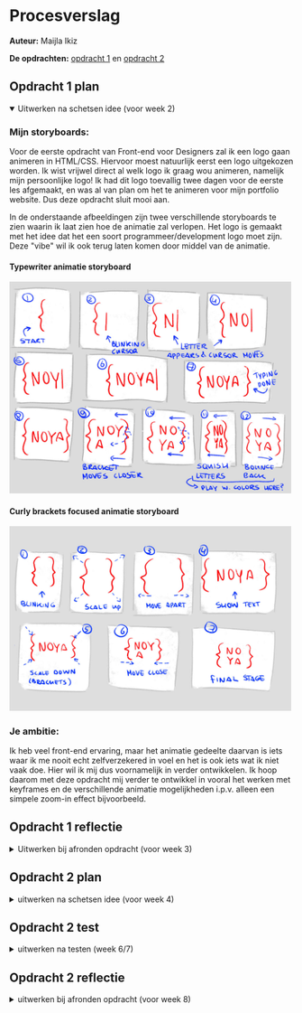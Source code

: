 # Procesverslag
**Auteur:** Maijla Ikiz

**De opdrachten:** [opdracht 1](opdracht1/index.html) en [opdracht 2](opdracht2/index.html)

<!-- Markdown cheat cheet: [Hulp bij het schrijven van Markdown](https://github.com/adam-p/markdown-here/wiki/Markdown-Cheatsheet). -->

<!-- ## Bronnenlijst
  1. -bron 1-
  2. -bron 2-
  3. -...- -->


## Opdracht 1 plan

<details open>
  <summary>Uitwerken na schetsen idee (voor week 2)</summary>


  ### Mijn storyboards:
  Voor de eerste opdracht van Front-end voor Designers zal ik een logo gaan animeren in HTML/CSS. Hiervoor moest natuurlijk eerst een logo uitgekozen worden. Ik wist vrijwel direct al welk logo ik graag wou animeren, namelijk mijn persoonlijke logo! Ik had dit logo toevallig twee dagen voor de eerste les afgemaakt, en was al van plan om het te animeren voor mijn portfolio website. Dus deze opdracht sluit mooi aan.

  In de onderstaande afbeeldingen zijn twee verschillende storyboards te zien waarin ik laat zien hoe de animatie zal verlopen. Het logo is gemaakt met het idee dat het een soort programmeer/development logo moet zijn. Deze "vibe" wil ik ook terug laten komen door middel van de animatie.

  #### Typewriter animatie storyboard
  <img src="readme-images/noya_animatie_storyboard-versie_1.jpg" width="500px" alt="storyboard voor opdracht 1">

  #### Curly brackets focused animatie storyboard
  <img src="readme-images/noya_animatie_storyboard-versie_2.jpg" width="500px" alt="storyboard voor opdracht 1">


  ### Je ambitie: 
  Ik heb veel front-end ervaring, maar het animatie gedeelte daarvan is iets waar ik me nooit echt zelfverzekered in voel en het is ook iets wat ik niet vaak doe. Hier wil ik mij dus voornamelijk in verder ontwikkelen. Ik hoop daarom met deze opdracht mij verder te ontwikkel in vooral het werken met keyframes en de verschillende animatie mogelijkheden i.p.v. alleen een simpele zoom-in effect bijvoorbeeld. 
 
</details>

## Opdracht 1 reflectie

<details>
  <summary>Uitwerken bij afronden opdracht (voor week 3)</summary>

  ### Je uitkomst - karakteristiek screenshot(s):
  <img src="readme-images/noya-logo-animation.gif" width="500px" alt="uitomst opdracht 1">

  ### Dit ging goed/Heb ik geleerd: 
  Door deze opdracht snap ik een stuk beter hoe animaties werken en hoe ik ze kan gebruiken in mijn projecten. Daarnaast was het interessant en leuk om mediaqueries voor `prefers-color-scheme` en `prefers-reduced-motion` te gebruiken. Voornamelijk `prefers-reduced-motion`, die kende ik nog niet! Soms vergeet je tijdens het coderen (uit enthousiasme :wink:) dat niet iedereen animaties even goed kan waarderen, dus goed dat dit ook ter sprake kwam tijdens de les!

  <img src="readme-images/noya-logo-color_schemes.jpg" width="500px" alt="light and dark mode">

  ### Dit was lastig/Is niet gelukt:
  Clip-path gebruiken! Ik kende het wel, maar had er niet veel mee gewerkt waardoor ik geen idee had hoe het eigenlijk werkte! (Weet het nu ook nog niet helemaal, ik pas het aan via de inspect hehe). Voor de rest had ik het niet zo lastig!
</details>



## Opdracht 2 plan

<details>
  <summary>uitwerken na schetsen idee (voor week 4)</summary>


  ### Je ontwerp:
  <img src="readme-images/dummy-plaatje.svg" width="375px" alt="ontwerp opdracht 2">


  ### Je ambitie: 
  Aan deze technieken/punten wil ik werken:
  - punt 1
  - punt 2
  - nog een punt
  - ...
</details>



## Opdracht 2 test

<details>
  <summary>uitwerken na testen (week 6/7)</summary>

  Neem minimaal 5 bevindingen op:



  ### Bevinding 1:
  Omschrijving van wat er nog niet orde was (tekst en afbeeding(en)).

  #### oplossing:
  Beschrijving hoe je het hebt hebt opgelost of als het niet gelukt is hoe je het zou oplossen (tekst en afbeeding(en)).



  ### Bevinding 2:
  Omschrijving van wat er nog niet orde was (tekst en afbeeding(en)).

  #### oplossing:
  Beschrijving hoe je het hebt hebt opgelost of als het niet gelukt is hoe je het zou oplossen (tekst en afbeeding(en)).



  ### Bevinding 3:
  ...
</details>



## Opdracht 2 reflectie

<details>
  <summary>uitwerken bij afronden opdracht (voor week 8)</summary>

  ### Je uitkomst - karakteristiek screenshot(s):
  <img src="readme-images/dummy-plaatje.svg" width="375px" alt="uitkomst opdracht 2">


  ### Dit ging goed/Heb ik geleerd: 
  Korte omschrijving met plaatje(s)

  <img src="readme-images/dummy-plaatje.svg" width="375px" alt="top">


  ### Dit was lastig/Is niet gelukt:
  Korte omschrijving met plaatje(s)

  <img src="readme-images/dummy-plaatje.svg" width="375px" alt="bummer">
</details>